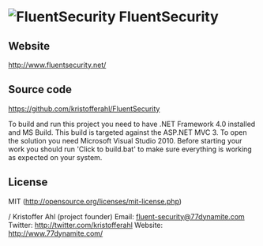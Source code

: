 # ![FluentSecurity](https://github.com/kristofferahl/FluentSecurity/blob/master/Documents/Fluent-Security-Logo-100x100.png) FluentSecurity


## Website
http://www.fluentsecurity.net/

## Source code
https://github.com/kristofferahl/FluentSecurity

To build and run this project you need to have .NET Framework 4.0 installed and MS Build.
This build is targeted against the ASP.NET MVC 3. To open the solution you need Microsoft Visual Studio 2010.
Before starting your work you should run 'Click to build.bat' to make sure everything is working as expected on your system. 

## License
MIT (http://opensource.org/licenses/mit-license.php)

/ Kristoffer Ahl (project founder)
Email: fluent-security@77dynamite.com
Twitter: http://twitter.com/kristofferahl
Website: http://www.77dynamite.com/